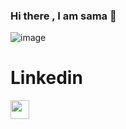 ### Hi there , I am sama 👋



![image](https://github.com/samatarekzayed/samatarekzayed/assets/96790595/7d0231bf-6e4e-4858-ac0c-b45aab3292c3)
# Linkedin

<a href="https://www.[linkedin.com/in/hesham-youssef/](https://www.linkedin.com/in/sama-zayed-644021232/)" target="blank"><img align="center" src="https://upload.wikimedia.org/wikipedia/commons/thumb/f/f8/LinkedIn_icon_circle.svg/2048px-LinkedIn_icon_circle.svg.png" height="30" width="30" /></a>

